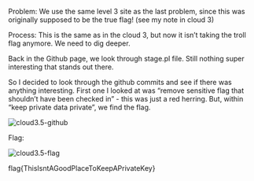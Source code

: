 Problem: We use the same level 3 site as the last problem, since this was originally supposed to be the true flag! (see my note in cloud 3)

Process:
This is the same as in the cloud 3, but now it isn’t taking the troll flag anymore.  We need to dig deeper.

Back in the Github page, we look through stage.pl file. Still nothing super interesting that stands out there.

So I decided to look through the github commits and see if there was anything interesting. First one I looked at was “remove sensitive flag that shouldn’t have been checked in” - this was just a red herring. But, within “keep private data private”, we find the flag.

![cloud3.5-github](https://github.com/ryokubaka/CTF-Write-Ups/blob/master/NeverLAN-CTF-2019/Cloud/Images/cloud3.5-github.jpg?raw=true)

Flag:

![cloud3.5-flag](https://github.com/ryokubaka/CTF-Write-Ups/blob/master/NeverLAN-CTF-2019/Cloud/Images/cloud3.5-flag.jpg?raw=true)

flag{ThisIsntAGoodPlaceToKeepAPrivateKey}
